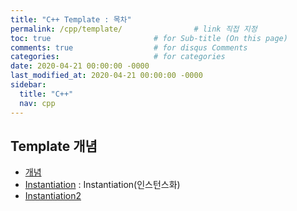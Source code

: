 ```yaml
---
title: "C++ Template : 목차"
permalink: /cpp/template/                # link 직접 지정
toc: true                       # for Sub-title (On this page)
comments: true                  # for disqus Comments
categories:                     # for categories
date: 2020-04-21 00:00:00 -0000
last_modified_at: 2020-04-21 00:00:00 -0000
sidebar:
  title: "C++"
  nav: cpp
---
```


## Template 개념

* [개념](/cpp/template/basic/)
* [Instantiation](/cpp/template/Instantiation/) : Instantiation(인스턴스화)
* [Instantiation2](/cpp/template/Instantiation2/)
